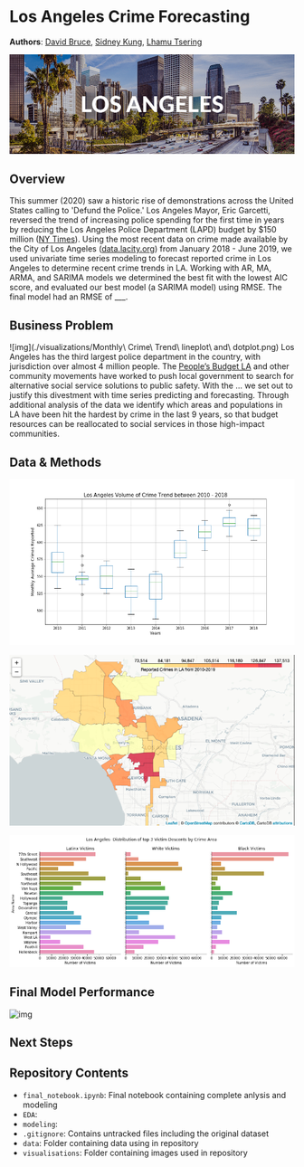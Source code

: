 # Los Angeles Crime Forecasting

**Authors**: [David Bruce](mailto:david.bruce14@gmail.com), [Sidney Kung](mailto:sidneyjkung@gmail.com), [Lhamu Tsering](mailto:boutlhamu@gmail.com)

![img](./visualizations/los-angeles-us-banner-dp-min.png)

## Overview
This summer (2020) saw a historic rise of demonstrations across the United States calling to 'Defund the Police.' Los Angeles Mayor, Eric Garcetti, reversed the trend of increasing police spending for the first time in years by reducing the Los Angeles Police Department (LAPD) budget by $150 million ([NY Times](https://www.nytimes.com/interactive/2020/06/12/upshot/cities-grew-safer-police-budgets-kept-growing.html)). Using the most recent data on crime made available by the City of Los Angeles ([data.lacity.org](https://data.lacity.org/Public-Safety/Crime-Data-from-2010-to-2019/63jg-8b9z)) from January 2018 - June 2019, we used univariate time series modeling to forecast reported crime in Los Angeles to determine recent crime trends in LA. Working with AR, MA, ARMA, and SARIMA models we determined the best fit with the lowest AIC score, and evaluated our best model (a SARIMA model) using RMSE. The final model had an RMSE of ___. 

## Business Problem
![img](./visualizations/Monthly\ Crime\ Trend\ lineplot\ and\ dotplot.png)
Los Angeles has the third largest police department in the country, with jurisdiction over almost 4 million people. The [People’s Budget LA](https://peoplesbudgetla.com/) and other community movements have worked to push local government to search for alternative social service solutions to public safety. With the ... we set out to justify this divestment with time series predicting and forecasting. Through additional analysis of the data we identify which areas and populations in LA have been hit the hardest by crime in the last 9 years, so that budget resources can be reallocated to social services in those high-impact communities.

## Data & Methods

![img](./visualizations/LA_Volume_of_Crime_Trend_boxplot.png)

![img](./visualizations/LA_crime_map.png)

![img](./visualizations/Distribution_of_victims_by_descent_and_area_name.png)

## Final Model Performance

![img](./visualizations/)

## Next Steps



## Repository Contents
- `final_notebook.ipynb`: Final notebook containing complete anlysis and modeling
- `EDA`: 
- `modeling`: 
- `.gitignore`: Contains untracked files including the original dataset
- `data`: Folder containing data using in repository
- `visualisations`: Folder containing images used in repository
